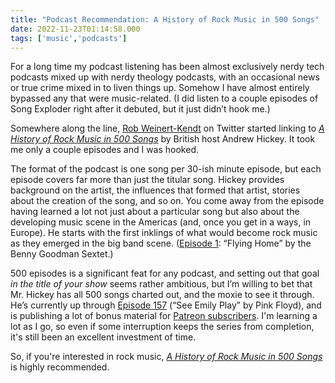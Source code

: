 ```yaml
---
title: "Podcast Recommendation: A History of Rock Music in 500 Songs"
date: 2022-11-23T01:14:58.000
tags: ['music','podcasts']
---
```


For a long time my podcast listening has been almost exclusively nerdy tech podcasts mixed up with nerdy theology podcasts, with an occasional news or true crime mixed in to liven things up. Somehow I have almost entirely bypassed any that were music-related. (I did listen to a couple episodes of Song Exploder right after it debuted, but it just didn’t hook me.)

Somewhere along the line, [Rob Weinert-Kendt](https://twitter.com/RobKendt) on Twitter started linking to [_A History of Rock Music in 500 Songs_](https://500songs.com/) by British host Andrew Hickey. It took me only a couple episodes and I was hooked.

The format of the podcast is one song per 30-ish minute episode, but each episode covers far more than just the titular song. Hickey provides background on the artist, the influences that formed that artist, stories about the creation of the song, and so on. You come away from the episode having learned a lot not just about a particular song but also about the developing music scene in the Americas (and, once you get in a ways, in Europe). He starts with the first inklings of what would become rock music as they emerged in the big band scene. ([Episode 1](https://500songs.com/podcast/flying-home-by-the-benny-goodman-sextet/): “Flying Home” by the Benny Goodman Sextet.)

500 episodes is a significant feat for any podcast, and setting out that goal _in the title of your show_ seems rather ambitious, but I’m willing to bet that Mr. Hickey has all 500 songs charted out, and the moxie to see it through. He’s currently up through [Episode 157](https://500songs.com/podcast/episode-157-see-emily-play-by-the-pink-floyd/) (“See Emily Play” by Pink Floyd), and is publishing a lot of bonus material for [Patreon subscribers](http://patreon.com/andrewhickey). I'm learning a lot as I go, so even if some interruption keeps the series from completion, it's still been an excellent investment of time.

So, if you're interested in rock music, _[A History of Rock Music in 500 Songs](https://500songs.com)_ is highly recommended.
